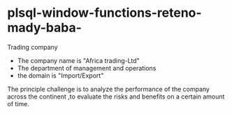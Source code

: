 # plsql-window-functions-reteno-mady-baba-
Trading company 

- The company name is "Africa trading-Ltd"
- The department of  management and operations
- the domain is "Import/Export"

The principle challenge is to analyze the performance of the company across the continent ,to evaluate the risks and benefits on a certain amount of time.
